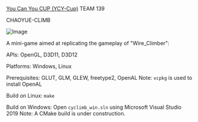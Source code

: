 [You Can You CUP (YCY-Cup)](https://github.com/ccyyycy/ycy) TEAM 139

CHAOYUE-CLIMB

![Image](./screenshot.png)

A mini-game aimed at replicating the gameplay of "Wire_Climber":



APIs:
OpenGL, D3D11, D3D12

Platforms:
Windows, Linux

Prerequisites:
GLUT, GLM, GLEW, freetype2, OpenAL
Note: `vcpkg` is used to install OpenAL


Build on Linux:
`make`

Build on Windows:
Open `cyclimb_win.sln` using Microsoft Visual Studio 2019
Note: A CMake build is under construction.